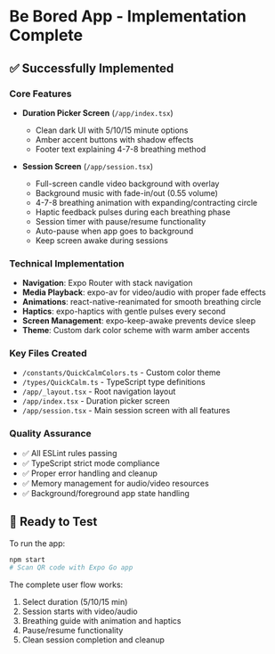 # Be Bored App - Implementation Complete

## ✅ Successfully Implemented

### Core Features
- **Duration Picker Screen** (`/app/index.tsx`)
  - Clean dark UI with 5/10/15 minute options
  - Amber accent buttons with shadow effects
  - Footer text explaining 4-7-8 breathing method

- **Session Screen** (`/app/session.tsx`)
  - Full-screen candle video background with overlay
  - Background music with fade-in/out (0.55 volume)
  - 4-7-8 breathing animation with expanding/contracting circle
  - Haptic feedback pulses during each breathing phase
  - Session timer with pause/resume functionality
  - Auto-pause when app goes to background
  - Keep screen awake during sessions

### Technical Implementation
- **Navigation**: Expo Router with stack navigation
- **Media Playback**: expo-av for video/audio with proper fade effects
- **Animations**: react-native-reanimated for smooth breathing circle
- **Haptics**: expo-haptics with gentle pulses every second
- **Screen Management**: expo-keep-awake prevents device sleep
- **Theme**: Custom dark color scheme with warm amber accents

### Key Files Created
- `/constants/QuickCalmColors.ts` - Custom color theme
- `/types/QuickCalm.ts` - TypeScript type definitions
- `/app/_layout.tsx` - Root navigation layout
- `/app/index.tsx` - Duration picker screen
- `/app/session.tsx` - Main session screen with all features

### Quality Assurance
- ✅ All ESLint rules passing
- ✅ TypeScript strict mode compliance
- ✅ Proper error handling and cleanup
- ✅ Memory management for audio/video resources
- ✅ Background/foreground app state handling

## 🚀 Ready to Test

To run the app:
```bash
npm start
# Scan QR code with Expo Go app
```

The complete user flow works:
1. Select duration (5/10/15 min)
2. Session starts with video/audio
3. Breathing guide with animation and haptics
4. Pause/resume functionality
5. Clean session completion and cleanup
